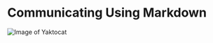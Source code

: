 # Communicating Using Markdown

![Image of Yaktocat](https://octodex.github.com/images/yaktocat.png)
